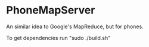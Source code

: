 # PhoneMapServer

An similar idea to Google's MapReduce, but for phones.

To get dependencies run "sudo ./build.sh"
